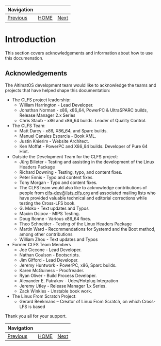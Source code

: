 | Navigation |||
| --- | --- | --- |
| [Previous](Preface.md) | [HOME](README.md) | [Next](Preparations.md) |

# Introduction

This section covers acknowledgements and information about how to use this documenation.

## Acknowledgements

The AltimatOS development team would like to acknowledge the teams and projects that have helped shape this documentation:

- The CLFS project leadership:
  - William Harrington - Lead Developer.
  - Jonathan Norman - x86, x86_64, PowerPC & UltraSPARC builds, Release Manager 2.x Series
  - Chris Staub - x86 and x86_64 builds. Leader of Quality Control.
- The CLFS Team:
  - Matt Darcy - x86, X86_64, and Sparc builds.
  - Manuel Canales Esparcia - Book XML.
  - Justin Knierim - Website Architect.
  - Ken Moffat - PowerPC and X86_64 builds. Developer of Pure 64 Hint.
- Outside the Development Team for the CLFS project:
  - Jürg Billeter - Testing and assisting in the development of the Linux Headers Package
  - Richard Downing - Testing, typo, and content fixes.
  - Peter Ennis - Typo and content fixes.
  - Tony Morgan - Typo and content fixes.
  - The CLFS team would also like to acknowledge contributions of people from clfs-dev@lists.clfs.org and associated mailing lists who have provided valuable technical and editorial corrections while testing the Cross-LFS book.
  - G. Moko - Text updates and Typos
  - Maxim Osipov - MIPS Testing.
  - Doug Ronne - Various x86_64 fixes.
  - Theo Schneider - Testing of the Linux Headers Package
  - Martin Ward - Recommendations for Systemd and the Boot method, among other contributions
  - William Zhou - Text updates and Typos
- Former CLFS Team Members
  - Joe Ciccone - Lead Developer.
  - Nathan Coulson - Bootscripts.
  - Jim Gifford - Lead Developer.
  - Jeremy Huntwork - PowerPC, x86, Sparc builds.
  - Karen McGuiness - Proofreader.
  - Ryan Oliver - Build Process Developer.
  - Alexander E. Patrakov - Udev/Hotplug Integration
  - Jeremy Utley - Release Manager 1.x Series.
  - Zack Winkles - Unstable book work.
- The Linux From Scratch Project:
  - Gerard Beekmans <gerard AT linuxfromscratch D0T org> – Creator of Linux From Scratch, on which Cross-LFS is based

Thank you all for your support.

| Navigation |||
| --- | --- | --- |
| [Previous](Preface.md) | [HOME](README.md) | [Next](Preparations.md) |
